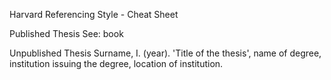 Harvard Referencing Style - Cheat Sheet

Published Thesis
	See: book

Unpublished Thesis
	Surname, I. (year). 'Title of the thesis', name of degree, institution issuing the degree, location of institution.